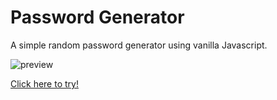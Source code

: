 # Password Generator

A simple random password generator using vanilla Javascript.

![preview](https://user-images.githubusercontent.com/61377153/149276817-e92dcbfa-e0cd-4422-9bb5-772f6ee355c2.png)

[Click here to try!](https://meteortony.github.io/password-generator/)
